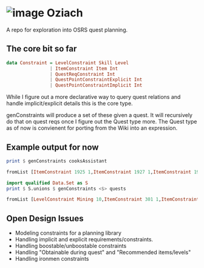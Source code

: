 # ![image](https://user-images.githubusercontent.com/3671250/128638119-4cf3fe26-8c21-418c-9813-a49e43cfc0c5.png) Oziach

A repo for exploration into OSRS quest planning.

## The core bit so far
```haskell
data Constraint = LevelConstraint Skill Level
                | ItemConstraint Item Int
                | QuestReqConstraint Int
                | QuestPointConstraintExplicit Int
                | QuestPointConstraintImplicit Int
```

While I figure out a more declarative way to query quest relations and handle implicit/explicit details this is the core type.

genConstraints will produce a set of these given a quest. It will recursively do that on quest reqs once I figure out the Quest type more. The Quest type as of now is convienent for porting from the Wiki into an expression.

## Example output for now

```haskell
print $ genConstraints cooksAssistant
```

```haskell
fromList [ItemConstraint 1925 1,ItemConstraint 1927 1,ItemConstraint 1931 1,ItemConstraint 1933 1,ItemConstraint 1944 1]
```

```haskell
import qualified Data.Set as S
print $ S.unions $ genConstraints <$> quests
```

```haskell
fromList [LevelConstraint Mining 10,ItemConstraint 301 1,ItemConstraint 668 1,ItemConstraint 950 1,ItemConstraint 960 3,ItemConstraint 995 12000,ItemConstraint 1265 1,ItemConstraint 1539 90,ItemConstraint 1540 1,ItemConstraint 1791 1,ItemConstraint 1907 1,ItemConstraint 1925 1,ItemConstraint 1927 1,ItemConstraint 1931 1,ItemConstraint 1933 1,ItemConstraint 1944 1,ItemConstraint 2325 1,ItemConstraint 2347 1,ItemConstraint 2351 2]
```

## Open Design Issues

- Modeling constraints for a planning library
- Handling implicit and explicit requirements/constraints.
- Handling boostable/unboostable constraints
- Handling "Obtainable during quest" and "Recommended items/levels"
- Handling ironmen constraints
